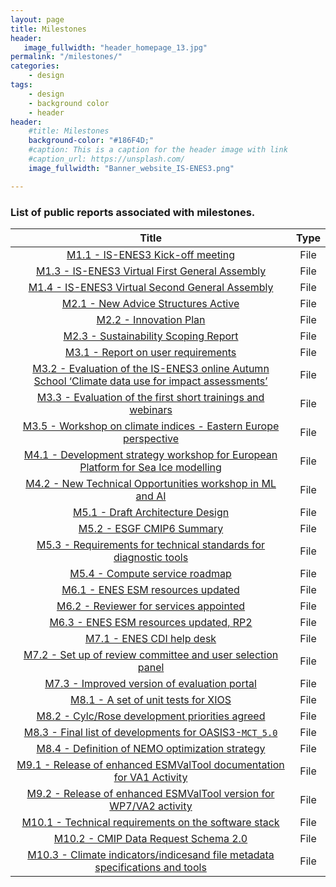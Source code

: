 ```yaml
---
layout: page
title: Milestones
header:
   image_fullwidth: "header_homepage_13.jpg"
permalink: "/milestones/"
categories:
    - design
tags:
    - design
    - background color
    - header
header:
    #title: Milestones
    background-color: "#186F4D;"
    #caption: This is a caption for the header image with link
    #caption_url: https://unsplash.com/
    image_fullwidth: "Banner_website_IS-ENES3.png"

---
```


### List of public reports associated with milestones. 

Title | Type
:----:|:----:
[M1.1 - IS-ENES3 Kick-off meeting](https://raw.githubusercontent.com/IS-ENES3/IS-ENES-Website/main/pdf_documents/IS-ENES3_M1.1_vf.pdf) | File
[M1.3 - IS-ENES3 Virtual First General Assembly](https://raw.githubusercontent.com/IS-ENES3/IS-ENES-Website/main/pdf_documents/IS-ENES3_M1.3_vf.pdf) | File
[M1.4 - IS-ENES3 Virtual Second General Assembly](https://raw.githubusercontent.com/IS-ENES3/IS-ENES-Website/main/pdf_documents/IS-ENES3_M1.4.pdf) | File
[M2.1 - New Advice Structures Active](https://raw.githubusercontent.com/IS-ENES3/IS-ENES-Website/main/pdf_documents/IS-ENES3_M2.1.pdf) | File
[M2.2 - Innovation Plan](https://raw.githubusercontent.com/IS-ENES3/IS-ENES-Website/main/pdf_documents/IS-ENES3_M2.2.pdf) | File
[M2.3 - Sustainability Scoping Report](https://raw.githubusercontent.com/IS-ENES3/IS-ENES-Website/main/pdf_documents/IS-ENES3_M2.3_Sustainability_Scoping_Report.pdf) | File
[M3.1 - Report on user requirements](https://raw.githubusercontent.com/IS-ENES3/IS-ENES-Website/main/pdf_documents/IS-ENES3_M3.1_User_requirements.pdf) | File
[M3.2 - Evaluation of the IS-ENES3 online Autumn School ‘Climate data use for impact assessments’](https://raw.githubusercontent.com/IS-ENES3/IS-ENES-Website/main/pdf_documents/IS-ENES3_M3.2_vf.pdf) | File
[M3.3 - Evaluation of the first short trainings and webinars](https://raw.githubusercontent.com/IS-ENES3/IS-ENES-Website/main/pdf_documents/IS-ENES3_M3.3_vf.pdf) | File
[M3.5 - Workshop on climate indices - Eastern Europe perspective](https://raw.githubusercontent.com/IS-ENES3/IS-ENES-Website/main/pdf_documents/IS-ENES3_M3.5_vf.pdf) | File
[M4.1 - Development strategy workshop for European Platform for Sea Ice modelling](https://raw.githubusercontent.com/IS-ENES3/IS-ENES-Website/main/pdf_documents/IS-ENES3_M4.1_VF_wp.pdf) | File
[M4.2 - New Technical Opportunities workshop in ML and AI](https://raw.githubusercontent.com/IS-ENES3/IS-ENES-Website/main/pdf_documents/IS-ENES3_M4.2_vf.pdf) | File
[M5.1 - Draft Architecture Design](https://raw.githubusercontent.com/IS-ENES3/IS-ENES-Website/main/pdf_documents/IS-ENES3_M5.1_Draft_Architecture_Design.pdf) | File
[M5.2 - ESGF CMIP6 Summary](https://raw.githubusercontent.com/IS-ENES3/IS-ENES-Website/main/pdf_documents/IS-ENES3_M5.2_ESGF_CMIP6_Summary.pdf) | File
[M5.3 - Requirements for technical standards for diagnostic tools](https://raw.githubusercontent.com/IS-ENES3/IS-ENES-Website/main/pdf_documents/IS-ENES3_M5.3_Requirements_for_technical_standards_for_diagnostic_tools.pdf) | File
[M5.4 - Compute service roadmap](https://raw.githubusercontent.com/IS-ENES3/IS-ENES-Website/main/pdf_documents/IS-ENES3_M5.4_Compute_service_roadmap.pdf)| File
[M6.1 - ENES ESM resources updated](https://raw.githubusercontent.com/IS-ENES3/IS-ENES-Website/main/pdf_documents/IS-ENES3_M6.1.pdf) | File
[M6.2 - Reviewer for services appointed](https://raw.githubusercontent.com/IS-ENES3/IS-ENES-Website/main/pdf_documents/IS-ENES3_M6.2.pdf) | File
[M6.3 - ENES ESM resources updated, RP2](https://raw.githubusercontent.com/IS-ENES3/IS-ENES-Website/main/pdf_documents/IS-ENES3_M6.3.pdf) | File
[M7.1 - ENES CDI help desk](https://raw.githubusercontent.com/IS-ENES3/IS-ENES-Website/main/pdf_documents/IS-ENES3_M7.1.pdf) | File
[M7.2 - Set up of review committee and user selection panel](https://raw.githubusercontent.com/IS-ENES3/IS-ENES-Website/main/pdf_documents/IS-ENES3_M7.2.pdf) | File
[M7.3 - Improved version of evaluation portal](https://raw.githubusercontent.com/IS-ENES3/IS-ENES-Website/main/pdf_documents/IS-ENES3_M7.3.pdf) | File
[M8.1 - A set of unit tests for XIOS](https://raw.githubusercontent.com/IS-ENES3/IS-ENES-Website/main/pdf_documents/IS-ENES3_M8.1.pdf) | File
[M8.2 - Cylc/Rose development priorities agreed](https://raw.githubusercontent.com/IS-ENES3/IS-ENES-Website/main/pdf_documents/IS-ENES3_M8.2.pdf) | File
[M8.3 - Final list of developments for OASIS3-`MCT_5.0`](https://raw.githubusercontent.com/IS-ENES3/IS-ENES-Website/main/pdf_documents/IS-ENES3_M8.3-vf.pdf) | File
[M8.4 - Definition of NEMO optimization strategy](https://raw.githubusercontent.com/IS-ENES3/IS-ENES-Website/main/pdf_documents/IS-ENES3_M8.4.pdf) | File
[M9.1 - Release of enhanced ESMValTool documentation for VA1 Activity](https://raw.githubusercontent.com/IS-ENES3/IS-ENES-Website/main/pdf_documents/IS-ENES3_M9.1.pdf) | File
[M9.2 - Release of enhanced ESMValTool version for WP7/VA2 activity](https://raw.githubusercontent.com/IS-ENES3/IS-ENES-Website/main/pdf_documents/IS-ENES3_M9.2.pdf) | File
[M10.1 - Technical requirements on the software stack](https://raw.githubusercontent.com/IS-ENES3/IS-ENES-Website/main/pdf_documents/IS-ENES3_M10.1.pdf) | File
[M10.2 - CMIP Data Request Schema 2.0](https://raw.githubusercontent.com/IS-ENES3/IS-ENES-Website/main/pdf_documents/IS-ENES3_M10-2_DataRequestSchema_1-1.pdf) | File
[M10.3 - Climate indicators/indicesand file metadata specifications and tools](https://raw.githubusercontent.com/IS-ENES3/IS-ENES-Website/main/pdf_documents/IS-ENES3_M10.3.pdf) | File
